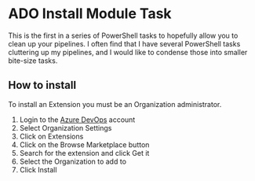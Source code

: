# ADO Install Module Task

This is the first in a series of PowerShell tasks to hopefully allow you to clean up your pipelines. I often find that I have several PowerShell tasks cluttering up my pipelines, and I would like to condense those into smaller bite-size tasks.

## How to install

To install an Extension you must be an Organization administrator.

1. Login to the [Azure DevOps](https://dev.azure.com) account
2. Select Organization Settings
3. Click on Extensions
4. Click on the Browse Marketplace button
5. Search for the extension and click Get it
6. Select the Organization to add to
7. Click Install
